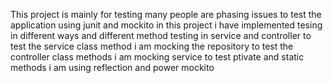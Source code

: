 This project is mainly for testing
many people are phasing issues to test the application using junit and mockito
in this project i have implemented tesing in different ways and different method
testing in service and controller
to test the service class method i am mocking the repository 
to test the controller class methods i am mocking service
to test ptivate and static methods i am using reflection and power mockito
